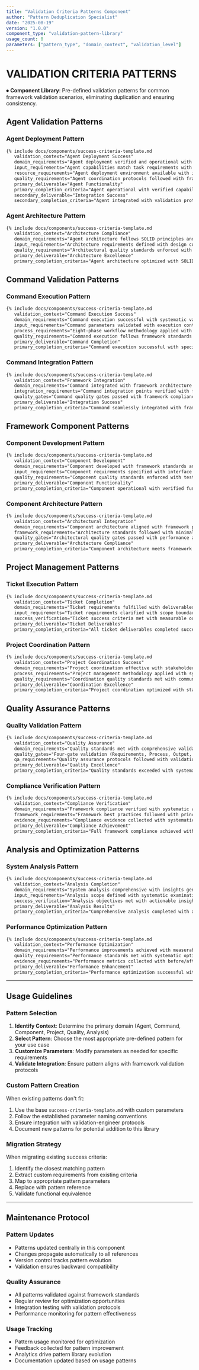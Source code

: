 ```yaml
---
title: "Validation Criteria Patterns Component"
author: "Pattern Deduplication Specialist"
date: "2025-08-19"
version: "1.0.0"
component_type: "validation-pattern-library"
usage_count: 0
parameters: ["pattern_type", "domain_context", "validation_level"]
---
```


# VALIDATION CRITERIA PATTERNS

⏺ **Component Library**: Pre-defined validation patterns for common framework validation scenarios, eliminating duplication and ensuring consistency.

## Agent Validation Patterns

### Agent Deployment Pattern
```markdown
{% include docs/components/success-criteria-template.md 
   validation_context="Agent Deployment Success"
   domain_requirements="Agent deployment verified and operational with framework integration confirmed"
   input_requirements="Agent capabilities match task requirements with role clarity established"
   resource_requirements="Agent deployment environment available with integration protocols verified"
   quality_requirements="Agent coordination protocols followed with framework compliance validated"
   primary_deliverable="Agent Functionality"
   primary_completion_criteria="Agent operational with verified capabilities and seamless framework integration"
   secondary_deliverable="Integration Success"
   secondary_completion_criteria="Agent integrated with validation protocols and monitoring systems operational" %}
```

### Agent Architecture Pattern
```markdown
{% include docs/components/success-criteria-template.md 
   validation_context="Architecture Compliance"
   domain_requirements="Agent architecture follows SOLID principles and framework patterns"
   input_requirements="Architecture requirements defined with design constraints identified"
   quality_requirements="Architectural quality standards enforced with pattern compliance verified"
   primary_deliverable="Architecture Excellence"
   primary_completion_criteria="Agent architecture optimized with SOLID compliance and performance standards met" %}
```

## Command Validation Patterns

### Command Execution Pattern
```markdown
{% include docs/components/success-criteria-template.md 
   validation_context="Command Execution Success"
   domain_requirements="Command execution successful with systematic validation and output verification"
   input_requirements="Command parameters validated with execution context and dependencies established"
   process_requirements="Eight-phase workflow methodology applied with systematic execution protocols"
   quality_requirements="Command execution follows framework standards with validation checkpoints passed"
   primary_deliverable="Command Completion"
   primary_completion_criteria="Command execution successful with specified outputs delivered and validated" %}
```

### Command Integration Pattern
```markdown
{% include docs/components/success-criteria-template.md 
   validation_context="Framework Integration"
   domain_requirements="Command integrated with framework architecture and orchestration systems"
   integration_requirements="Command integration points verified with framework compatibility confirmed"
   quality_gates="Command quality gates passed with framework compliance and performance standards met"
   primary_deliverable="Integration Success"
   primary_completion_criteria="Command seamlessly integrated with framework workflows and validation protocols" %}
```

## Framework Component Patterns

### Component Development Pattern
```markdown
{% include docs/components/success-criteria-template.md 
   validation_context="Component Development"
   domain_requirements="Component developed with framework standards and reusability requirements met"
   input_requirements="Component requirements specified with interface contracts and dependencies defined"
   quality_requirements="Component quality standards enforced with testing protocols and documentation completed"
   primary_deliverable="Component Functionality"
   primary_completion_criteria="Component operational with verified functionality and framework integration confirmed" %}
```

### Component Architecture Pattern
```markdown
{% include docs/components/success-criteria-template.md 
   validation_context="Architectural Integration"
   domain_requirements="Component architecture aligned with framework patterns and SOLID principles"
   framework_requirements="Architecture standards followed with minimal coupling and high cohesion achieved"
   quality_gates="Architectural quality gates passed with performance and maintainability standards met"
   primary_deliverable="Architecture Compliance"
   primary_completion_criteria="Component architecture meets framework standards with optimal design patterns" %}
```

## Project Management Patterns

### Ticket Execution Pattern
```markdown
{% include docs/components/success-criteria-template.md 
   validation_context="Ticket Completion"
   domain_requirements="Ticket requirements fulfilled with deliverables completed and stakeholder acceptance achieved"
   input_requirements="Ticket requirements clarified with scope boundaries and acceptance criteria established"
   success_verification="Ticket success criteria met with measurable outcomes and deliverable verification completed"
   primary_deliverable="Ticket Deliverables"
   primary_completion_criteria="All ticket deliverables completed successfully with quality standards met" %}
```

### Project Coordination Pattern
```markdown
{% include docs/components/success-criteria-template.md 
   validation_context="Project Coordination Success"
   domain_requirements="Project coordination effective with stakeholder alignment and resource optimization achieved"
   process_requirements="Project management methodology applied with systematic coordination and monitoring protocols"
   quality_requirements="Coordination quality standards met with communication effectiveness and delivery optimization"
   primary_deliverable="Coordination Excellence"
   primary_completion_criteria="Project coordination optimized with stakeholder satisfaction and delivery success achieved" %}
```

## Quality Assurance Patterns

### Quality Validation Pattern
```markdown
{% include docs/components/success-criteria-template.md 
   validation_context="Quality Assurance"
   domain_requirements="Quality standards met with comprehensive validation and systematic quality measurement"
   quality_gates="Four-gate validation (Requirements, Process, Output, System) passed with evidence collection completed"
   qa_requirements="Quality assurance protocols followed with validation-engineer compliance and systematic verification"
   primary_deliverable="Quality Excellence"
   primary_completion_criteria="Quality standards exceeded with systematic validation and continuous improvement achieved" %}
```

### Compliance Verification Pattern
```markdown
{% include docs/components/success-criteria-template.md 
   validation_context="Compliance Verification"
   domain_requirements="Framework compliance verified with systematic adherence to principles and standards"
   framework_requirements="Framework best practices followed with principle compliance and architectural alignment"
   evidence_requirements="Compliance evidence collected with systematic documentation and verification protocols"
   primary_deliverable="Compliance Achievement"
   primary_completion_criteria="Full framework compliance achieved with systematic validation and evidence collection" %}
```

## Analysis and Optimization Patterns

### System Analysis Pattern
```markdown
{% include docs/components/success-criteria-template.md 
   validation_context="Analysis Completion"
   domain_requirements="System analysis comprehensive with insights generated and optimization opportunities identified"
   input_requirements="Analysis scope defined with systematic examination criteria and methodology established"
   success_verification="Analysis objectives met with actionable insights and systematic improvement recommendations"
   primary_deliverable="Analysis Results"
   primary_completion_criteria="Comprehensive analysis completed with actionable insights and optimization recommendations" %}
```

### Performance Optimization Pattern
```markdown
{% include docs/components/success-criteria-template.md 
   validation_context="Performance Optimization"
   domain_requirements="Performance improvements achieved with measurable enhancements and system efficiency gains"
   quality_requirements="Performance standards met with systematic optimization and monitoring integration"
   evidence_requirements="Performance metrics collected with before/after comparison and improvement measurement"
   primary_deliverable="Performance Enhancement"
   primary_completion_criteria="Performance optimization successful with measurable improvements and efficiency gains" %}
```

---

## Usage Guidelines

### Pattern Selection
1. **Identify Context**: Determine the primary domain (Agent, Command, Component, Project, Quality, Analysis)
2. **Select Pattern**: Choose the most appropriate pre-defined pattern for your use case
3. **Customize Parameters**: Modify parameters as needed for specific requirements
4. **Validate Integration**: Ensure pattern aligns with framework validation protocols

### Custom Pattern Creation
When existing patterns don't fit:
1. Use the base `success-criteria-template.md` with custom parameters
2. Follow the established parameter naming conventions
3. Ensure integration with validation-engineer protocols
4. Document new patterns for potential addition to this library

### Migration Strategy
When migrating existing success criteria:
1. Identify the closest matching pattern
2. Extract custom requirements from existing criteria
3. Map to appropriate pattern parameters
4. Replace with pattern reference
5. Validate functional equivalence

---

## Maintenance Protocol

### Pattern Updates
- Patterns updated centrally in this component
- Changes propagate automatically to all references
- Version control tracks pattern evolution
- Validation ensures backward compatibility

### Quality Assurance
- All patterns validated against framework standards
- Regular review for optimization opportunities
- Integration testing with validation protocols
- Performance monitoring for pattern effectiveness

### Usage Tracking
- Pattern usage monitored for optimization
- Feedback collected for pattern improvement
- Analytics drive pattern library evolution
- Documentation updated based on usage patterns